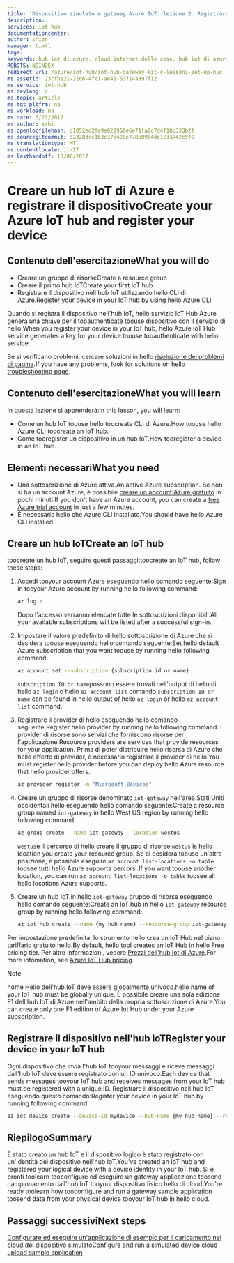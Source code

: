 ```yaml
---
title: 'Dispositivo simulato e gateway Azure IoT: lezione 2: Registrare il dispositivo | Documentazione Microsoft'
description: 
services: iot-hub
documentationcenter: 
author: shizn
manager: timtl
tags: 
keywords: hub iot di azure, cloud internet delle cose, hub iot di azure creare dispositivo, sensortag ti, ble ti
ROBOTS: NOINDEX
redirect_url: /azure/iot-hub/iot-hub-gateway-kit-c-lesson1-set-up-nuc
ms.assetid: 23cfbe21-22c6-4fe1-ae41-63714a897f12
ms.service: iot-hub
ms.devlang: c
ms.topic: article
ms.tgt_pltfrm: na
ms.workload: na
ms.date: 3/21/2017
ms.author: xshi
ms.openlocfilehash: d1052ed2fa9e022966e6e71fa2c7d4f18c333b2f
ms.sourcegitcommit: 523283cc1b3c37c428e77850964dc1c33742c5f0
ms.translationtype: MT
ms.contentlocale: it-IT
ms.lasthandoff: 10/06/2017
---
```

# <a name="create-your-azure-iot-hub-and-register-your-device"></a><span data-ttu-id="e65e3-103">Creare un hub IoT di Azure e registrare il dispositivo</span><span class="sxs-lookup"><span data-stu-id="e65e3-103">Create your Azure IoT hub and register your device</span></span>

## <a name="what-you-will-do"></a><span data-ttu-id="e65e3-104">Contenuto dell'esercitazione</span><span class="sxs-lookup"><span data-stu-id="e65e3-104">What you will do</span></span>

- <span data-ttu-id="e65e3-105">Creare un gruppo di risorse</span><span class="sxs-lookup"><span data-stu-id="e65e3-105">Create a resource group</span></span>
- <span data-ttu-id="e65e3-106">Creare il primo hub IoT</span><span class="sxs-lookup"><span data-stu-id="e65e3-106">Create your first IoT hub</span></span>
- <span data-ttu-id="e65e3-107">Registrare il dispositivo nell'hub IoT utilizzando hello CLI di Azure.</span><span class="sxs-lookup"><span data-stu-id="e65e3-107">Register your device in your IoT hub by using hello Azure CLI.</span></span> 

<span data-ttu-id="e65e3-108">Quando si registra il dispositivo nell'hub IoT, hello servizio IoT Hub Azure genera una chiave per il tooauthenticate toouse dispositivo con il servizio di hello.</span><span class="sxs-lookup"><span data-stu-id="e65e3-108">When you register your device in your IoT hub, hello Azure IoT Hub service generates a key for your device toouse tooauthenticate with hello service.</span></span> 

<span data-ttu-id="e65e3-109">Se si verificano problemi, cercare soluzioni in hello [risoluzione dei problemi di pagina](iot-hub-gateway-kit-c-sim-troubleshooting.md).</span><span class="sxs-lookup"><span data-stu-id="e65e3-109">If you have any problems, look for solutions on hello [troubleshooting page](iot-hub-gateway-kit-c-sim-troubleshooting.md).</span></span>

## <a name="what-you-will-learn"></a><span data-ttu-id="e65e3-110">Contenuto dell'esercitazione</span><span class="sxs-lookup"><span data-stu-id="e65e3-110">What you will learn</span></span>

<span data-ttu-id="e65e3-111">In questa lezione si apprenderà:</span><span class="sxs-lookup"><span data-stu-id="e65e3-111">In this lesson, you will learn:</span></span>

- <span data-ttu-id="e65e3-112">Come un hub IoT toouse hello toocreate CLI di Azure.</span><span class="sxs-lookup"><span data-stu-id="e65e3-112">How toouse hello Azure CLI toocreate an IoT hub.</span></span>
- <span data-ttu-id="e65e3-113">Come tooregister un dispositivo in un hub IoT.</span><span class="sxs-lookup"><span data-stu-id="e65e3-113">How tooregister a device in an IoT hub.</span></span>

## <a name="what-you-need"></a><span data-ttu-id="e65e3-114">Elementi necessari</span><span class="sxs-lookup"><span data-stu-id="e65e3-114">What you need</span></span>

- <span data-ttu-id="e65e3-115">Una sottoscrizione di Azure attiva.</span><span class="sxs-lookup"><span data-stu-id="e65e3-115">An active Azure subscription.</span></span> <span data-ttu-id="e65e3-116">Se non si ha un account Azure, è possibile [creare un account Azure gratuito](http://azure.microsoft.com/pricing/free-trial/) in pochi minuti.</span><span class="sxs-lookup"><span data-stu-id="e65e3-116">If you don't have an Azure account, you can create a [free Azure trial account](http://azure.microsoft.com/pricing/free-trial/) in just a few minutes.</span></span>
- <span data-ttu-id="e65e3-117">È necessario hello che Azure CLI installato.</span><span class="sxs-lookup"><span data-stu-id="e65e3-117">You should have hello Azure CLI installed.</span></span>

## <a name="create-an-iot-hub"></a><span data-ttu-id="e65e3-118">Creare un hub IoT</span><span class="sxs-lookup"><span data-stu-id="e65e3-118">Create an IoT hub</span></span>

<span data-ttu-id="e65e3-119">toocreate un hub IoT, seguire questi passaggi:</span><span class="sxs-lookup"><span data-stu-id="e65e3-119">toocreate an IoT hub, follow these steps:</span></span>

1. <span data-ttu-id="e65e3-120">Accedi tooyour account Azure eseguendo hello comando seguente:</span><span class="sxs-lookup"><span data-stu-id="e65e3-120">Sign in tooyour Azure account by running hello following command:</span></span>

   ```bash
   az login
   ```

   <span data-ttu-id="e65e3-121">Dopo l'accesso verranno elencate tutte le sottoscrizioni disponibili.</span><span class="sxs-lookup"><span data-stu-id="e65e3-121">All your available subscriptions will be listed after a successful sign-in.</span></span>

2. <span data-ttu-id="e65e3-122">Impostare il valore predefinito di hello sottoscrizione di Azure che si desidera toouse eseguendo hello comando seguente:</span><span class="sxs-lookup"><span data-stu-id="e65e3-122">Set hello default Azure subscription that you want toouse by running hello following command:</span></span>

   ```bash
   az account set --subscription {subscription id or name}
   ```

   <span data-ttu-id="e65e3-123">`subscription ID or name`possono essere trovati nell'output di hello di hello `az login` o hello `az account list` comando.</span><span class="sxs-lookup"><span data-stu-id="e65e3-123">`subscription ID or name` can be found in hello output of hello `az login` or hello `az account list` command.</span></span>

3. <span data-ttu-id="e65e3-124">Registrare il provider di hello eseguendo hello comando seguente.</span><span class="sxs-lookup"><span data-stu-id="e65e3-124">Register hello provider by running hello following command.</span></span> <span data-ttu-id="e65e3-125">I provider di risorse sono servizi che forniscono risorse per l'applicazione.</span><span class="sxs-lookup"><span data-stu-id="e65e3-125">Resource providers are services that provide resources for your application.</span></span> <span data-ttu-id="e65e3-126">Prima di poter distribuire hello risorsa di Azure che hello offerte di provider, è necessario registrare il provider di hello.</span><span class="sxs-lookup"><span data-stu-id="e65e3-126">You must register hello provider before you can deploy hello Azure resource that hello provider offers.</span></span>

   ```bash
   az provider register -n "Microsoft.Devices"
   ```

4. <span data-ttu-id="e65e3-127">Creare un gruppo di risorse denominato `iot-gateway` nell'area Stati Uniti occidentali hello eseguendo hello comando seguente:</span><span class="sxs-lookup"><span data-stu-id="e65e3-127">Create a resource group named `iot-gateway` in hello West US region by running hello following command:</span></span>

   ```bash
   az group create --name iot-gateway --location westus
   ```
   
   <span data-ttu-id="e65e3-128">`westus`è il percorso di hello creare il gruppo di risorse.</span><span class="sxs-lookup"><span data-stu-id="e65e3-128">`westus` is hello location you create your resource group.</span></span> <span data-ttu-id="e65e3-129">Se si desidera toouse un'altra posizione, è possibile eseguire `az account list-locations -o table` toosee tutti hello Azure supporta percorsi.</span><span class="sxs-lookup"><span data-stu-id="e65e3-129">If you want toouse another location, you can run `az account list-locations -o table` toosee all hello locations Azure supports.</span></span>

5. <span data-ttu-id="e65e3-130">Creare un hub IoT in hello `iot-gateway` gruppo di risorse eseguendo hello comando seguente:</span><span class="sxs-lookup"><span data-stu-id="e65e3-130">Create an IoT hub in hello `iot-gateway` resource group by running hello following command:</span></span>

   ```bash
   az iot hub create --name {my hub name} --resource-group iot-gateway
   ```

<span data-ttu-id="e65e3-131">Per impostazione predefinita, lo strumento hello crea un IoT Hub nel piano tariffario gratuito hello.</span><span class="sxs-lookup"><span data-stu-id="e65e3-131">By default, hello tool creates an IoT Hub in hello Free pricing tier.</span></span> <span data-ttu-id="e65e3-132">Per altre informazioni, vedere [Prezzi dell'hub Iot di Azure](https://azure.microsoft.com/pricing/details/iot-hub/).</span><span class="sxs-lookup"><span data-stu-id="e65e3-132">For more infomation, see [Azure IoT Hub pricing](https://azure.microsoft.com/pricing/details/iot-hub/).</span></span>

> [!NOTE]
> <span data-ttu-id="e65e3-133">nome Hello dell'hub IoT deve essere globalmente univoco.</span><span class="sxs-lookup"><span data-stu-id="e65e3-133">hello name of your IoT hub must be globally unique.</span></span> <span data-ttu-id="e65e3-134">È possibile creare una sola edizione F1 dell'hub IoT di Azure nell'ambito della propria sottoscrizione di Azure.</span><span class="sxs-lookup"><span data-stu-id="e65e3-134">You can create only one F1 edition of Azure Iot Hub under your Azure subscription.</span></span>

## <a name="register-your-device-in-your-iot-hub"></a><span data-ttu-id="e65e3-135">Registrare il dispositivo nell'hub IoT</span><span class="sxs-lookup"><span data-stu-id="e65e3-135">Register your device in your IoT hub</span></span>

<span data-ttu-id="e65e3-136">Ogni dispositivo che invia l'hub IoT tooyour messaggi e riceve messaggi dall'hub IoT deve essere registrato con un ID univoco.</span><span class="sxs-lookup"><span data-stu-id="e65e3-136">Each device that sends messages tooyour IoT hub and receives messages from your IoT hub must be registered with a unique ID.</span></span>
<span data-ttu-id="e65e3-137">Registrare il dispositivo nell'hub IoT eseguendo questo comando:</span><span class="sxs-lookup"><span data-stu-id="e65e3-137">Register your device in your IoT hub by running following command:</span></span>

```bash
az iot device create --device-id mydevice --hub-name {my hub name} --resource-group iot-gateway
```

## <a name="summary"></a><span data-ttu-id="e65e3-138">Riepilogo</span><span class="sxs-lookup"><span data-stu-id="e65e3-138">Summary</span></span>

<span data-ttu-id="e65e3-139">È stato creato un hub IoT e il dispositivo logico è stato registrato con un'identità del dispositivo nell'hub IoT.</span><span class="sxs-lookup"><span data-stu-id="e65e3-139">You've created an IoT hub and registered your logical device with a device identity in your IoT hub.</span></span> <span data-ttu-id="e65e3-140">Si è pronti toolearn tooconfigure ed eseguire un gateway applicazione toosend campionamento dall'hub IoT tooyour dispositivo fisico hello di cloud.</span><span class="sxs-lookup"><span data-stu-id="e65e3-140">You're ready toolearn how tooconfigure and run a gateway sample application toosend data from your physical device tooyour IoT hub in hello cloud.</span></span>

## <a name="next-steps"></a><span data-ttu-id="e65e3-141">Passaggi successivi</span><span class="sxs-lookup"><span data-stu-id="e65e3-141">Next steps</span></span>
[<span data-ttu-id="e65e3-142">Configurare ed eseguire un'applicazione di esempio per il caricamento nel cloud del dispositivo simulato</span><span class="sxs-lookup"><span data-stu-id="e65e3-142">Configure and run a simulated device cloud upload sample application</span></span>](iot-hub-gateway-kit-c-sim-lesson3-configure-simulated-device-app.md)